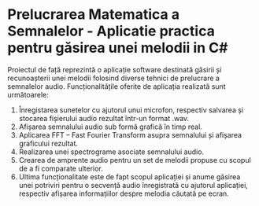 # Prelucrarea Matematica a Semnalelor - Aplicatie practica pentru găsirea unei melodii in C#
Proiectul de față reprezintă o aplicație software destinată găsirii și
recunoașterii unei melodii folosind diverse tehnici de prelucrare a semnalelor
audio. 
Funcționalitățile oferite de aplicația realizată sunt următoarele:
1. Înregistarea sunetelor cu ajutorul unui microfon, respectiv salvarea și
stocarea fișierului audio rezultat într-un format .wav.
2. Afișarea semnalului audio sub formă grafică în timp real.
3. Aplicarea FFT – Fast Fourier Transform asupra semnalului și afișarea
graficului rezultat.
4. Realizarea unei spectrograme asociate semnalului audio.
5. Crearea de amprente audio pentru un set de melodii propuse cu scopul de a
fi comparate ulterior.
6. Ultima funcționalitate este de fapt scopul aplicației și anume găsirea unei
potriviri pentru o secvență audio înregistrată cu ajutorul aplicației,
respectiv afișarea informațiilor despre melodia căutată pe ecran.
